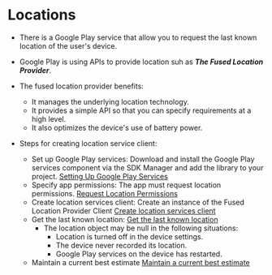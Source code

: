 # Locations 
* There is a Google Play service that allow you to request the last known location of the user's device.
* Google Play is using APIs to provide location suh as ***The Fused Location Provider***.
* The fused location provider benefits: 
  * It manages the underlying location technology.
  * It provides a simple API so that you can specify requirements at a high level.
  * It also optimizes the device's use of battery power.

* Steps for creating location service client:
  * Set up Google Play services: Download and install the Google Play services component via the SDK Manager and add the library to your project. 
  [Setting Up Google Play Services](https://developer.android.com/google/play-services/setup)
  * Specify app permissions: The app must request location permissions.
  [Request Location Permissions](https://developer.android.com/training/location/permissions)
  * Create location services client: Create an instance of the Fused Location Provider Client
  [Create location services client](https://developer.android.com/training/location/retrieve-current#play-services)
  * Get the last known location: 
  [Get the last known location](https://developer.android.com/training/location/retrieve-current#last-known)
    * The location object may be null in the following situations:
       * Location is turned off in the device settings.
       * The device never recorded its location.
       * Google Play services on the device has restarted.
  * Maintain a current best estimate
  [Maintain a current best estimate](https://developer.android.com/training/location/retrieve-current#BestEstimate)